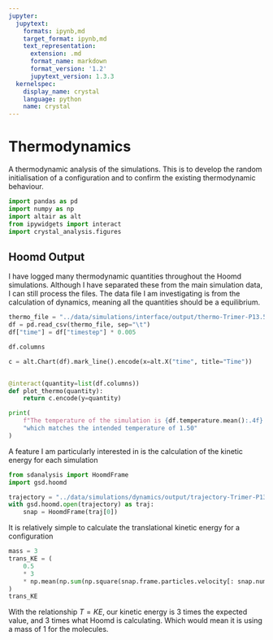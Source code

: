```yaml
---
jupyter:
  jupytext:
    formats: ipynb,md
    target_format: ipynb,md
    text_representation:
      extension: .md
      format_name: markdown
      format_version: '1.2'
      jupytext_version: 1.3.3
  kernelspec:
    display_name: crystal
    language: python
    name: crystal
---
```


# Thermodynamics

A thermodynamic analysis of the simulations.
This is to develop the random initialisation of a configuration
and to confirm the existing thermodynamic behaviour.

```python
import pandas as pd
import numpy as np
import altair as alt
from ipywidgets import interact
import crystal_analysis.figures
```

## Hoomd Output

I have logged many thermodynamic quantities throughout the Hoomd simulations.
Although I have separated these from the main simulation data,
I can still process the files.
The data file I am investigating is from the calculation of dynamics,
meaning all the quantities should be a equilibrium.

```python
thermo_file = "../data/simulations/interface/output/thermo-Trimer-P13.50-T1.50-p2gg.log"
df = pd.read_csv(thermo_file, sep="\t")
df["time"] = df["timestep"] * 0.005
```

```python
df.columns
```

```python
c = alt.Chart(df).mark_line().encode(x=alt.X("time", title="Time"))


@interact(quantity=list(df.columns))
def plot_thermo(quantity):
    return c.encode(y=quantity)
```

```python
print(
    f"The temperature of the simulation is {df.temperature.mean():.4f} "
    "which matches the intended temperature of 1.50"
)
```

A feature I am particularly interested in is the calculation of the kinetic energy for each simulation

```python
from sdanalysis import HoomdFrame
import gsd.hoomd
```

```python
trajectory = "../data/simulations/dynamics/output/trajectory-Trimer-P13.50-T1.50.gsd"
with gsd.hoomd.open(trajectory) as traj:
    snap = HoomdFrame(traj[0])
```

It is relatively simple to calculate the translational kinetic energy for a configuration

```python
mass = 3
trans_KE = (
    0.5
    * 3
    * np.mean(np.sum(np.square(snap.frame.particles.velocity[: snap.num_mols]), axis=1))
)
trans_KE
```

With the relationship $T=KE$,
our kinetic energy is 3 times the expected value,
and 3 times what Hoomd is calculating.
Which would mean it is using a mass of 1 for the molecules.
